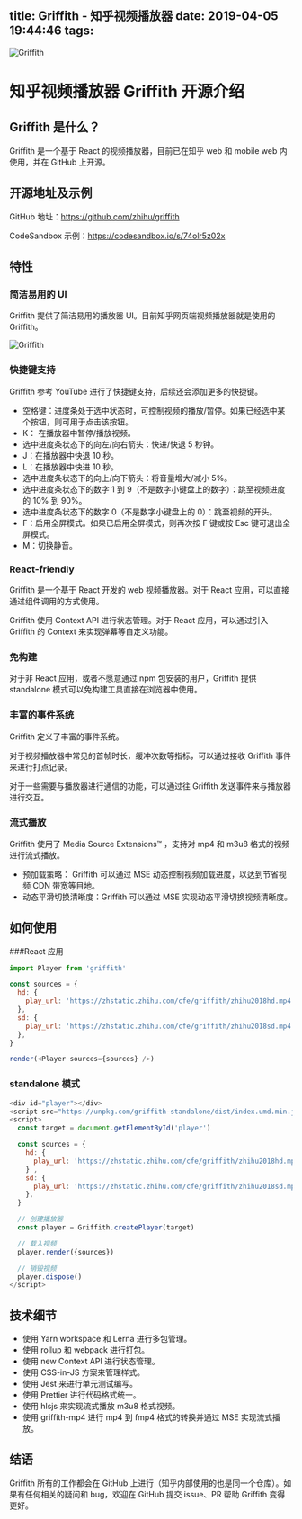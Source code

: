 title: Griffith - 知乎视频播放器
date: 2019-04-05 19:44:46
tags:
---

![Griffith](https://cdn-images-1.medium.com/max/1600/1*Ra5lZXCyVUufV1WUCj88Rw.jpeg)

# 知乎视频播放器 Griffith 开源介绍

## Griffith 是什么？

Griffith 是一个基于 React 的视频播放器，目前已在知乎 web 和 mobile web 内使用，并在 GitHub 上开源。

## 开源地址及示例

GitHub 地址：https://github.com/zhihu/griffith

CodeSandbox 示例：https://codesandbox.io/s/74olr5z02x

## 特性
### 简洁易用的 UI
Griffith 提供了简洁易用的播放器 UI。目前知乎网页端视频播放器就是使用的 Griffith。

![Griffith](https://zhstatic.zhihu.com/cfe/griffith/player.png)

### 快捷键支持

Griffith 参考 YouTube 进行了快捷键支持，后续还会添加更多的快捷键。

- 空格键：进度条处于选中状态时，可控制视频的播放/暂停。如果已经选中某个按钮，则可用于点击该按钮。
- K： 在播放器中暂停/播放视频。
- 选中进度条状态下的向左/向右箭头：快进/快退 5 秒钟。
- J：在播放器中快退 10 秒。
- L：在播放器中快进 10 秒。
- 选中进度条状态下的向上/向下箭头：将音量增大/减小 5%。
- 选中进度条状态下的数字 1 到 9（不是数字小键盘上的数字）：跳至视频进度的 10% 到 90%。
- 选中进度条状态下的数字 0（不是数字小键盘上的 0）：跳至视频的开头。
- F：启用全屏模式。如果已启用全屏模式，则再次按 F 键或按 Esc 键可退出全屏模式。
- M：切换静音。

### React-friendly

Griffith 是一个基于 React 开发的 web 视频播放器。对于 React 应用，可以直接通过组件调用的方式使用。

Griffith 使用 Context API 进行状态管理。对于 React 应用，可以通过引入 Griffith 的 Context 来实现弹幕等自定义功能。

### 免构建

对于非 React 应用，或者不愿意通过 npm 包安装的用户，Griffith 提供 standalone 模式可以免构建工具直接在浏览器中使用。

### 丰富的事件系统

Griffith 定义了丰富的事件系统。

对于视频播放器中常见的首帧时长，缓冲次数等指标，可以通过接收 Griffith 事件来进行打点记录。

对于一些需要与播放器进行通信的功能，可以通过往 Griffith 发送事件来与播放器进行交互。

### 流式播放
Griffith 使用了 Media Source Extensions™ ，支持对 mp4 和 m3u8 格式的视频进行流式播放。

- 预加载策略： Griffith 可以通过 MSE 动态控制视频加载进度，以达到节省视频 CDN 带宽等目地。
- 动态平滑切换清晰度：Griffith 可以通过 MSE 实现动态平滑切换视频清晰度。

## 如何使用
###React 应用

```js
import Player from 'griffith'

const sources = {
  hd: {
    play_url: 'https://zhstatic.zhihu.com/cfe/griffith/zhihu2018hd.mp4',
  },
  sd: {
    play_url: 'https://zhstatic.zhihu.com/cfe/griffith/zhihu2018sd.mp4',
  },
}

render(<Player sources={sources} />)
```

### standalone 模式
```js
<div id="player"></div>
<script src="https://unpkg.com/griffith-standalone/dist/index.umd.min.js"></script>
<script>
  const target = document.getElementById('player')

  const sources = {
    hd: {
      play_url: 'https://zhstatic.zhihu.com/cfe/griffith/zhihu2018hd.mp4',
    } ,
    sd: {
      play_url: 'https://zhstatic.zhihu.com/cfe/griffith/zhihu2018sd.mp4',
    },
  }

  // 创建播放器
  const player = Griffith.createPlayer(target)

  // 载入视频
  player.render({sources})

  // 销毁视频
  player.dispose()
</script>
```

## 技术细节
- 使用 Yarn workspace 和 Lerna 进行多包管理。
- 使用 rollup 和 webpack 进行打包。
- 使用 new Context API 进行状态管理。
- 使用 CSS-in-JS 方案来管理样式。
- 使用 Jest 来进行单元测试编写。
- 使用 Prettier 进行代码格式统一。
- 使用 hlsjs 来实现流式播放 m3u8 格式视频。
- 使用 griffith-mp4 进行 mp4 到 fmp4 格式的转换并通过 MSE 实现流式播放。

## 结语

Griffith 所有的工作都会在 GitHub 上进行（知乎内部使用的也是同一个仓库）。如果有任何相关的疑问和 bug，欢迎在 GitHub 提交 issue、PR 帮助 Griffith 变得更好。
